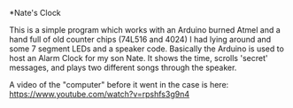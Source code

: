 *Nate's Clock

This is a simple program which works with an Arduino burned Atmel and a hand full of old counter chips (74L516 and 4024) I had lying around and some 7 segment LEDs and a speaker code. Basically the Arduino is used to host an Alarm Clock for my son Nate. It shows the time, scrolls 'secret' messages, and plays two different songs through the speaker.

A video of the "computer" before it went in the case is here: https://www.youtube.com/watch?v=rpshfs3g9n4

